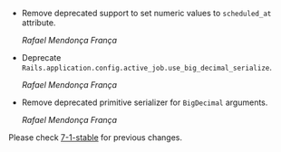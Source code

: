 *   Remove deprecated support to set numeric values to `scheduled_at` attribute.

    *Rafael Mendonça França*

*   Deprecate `Rails.application.config.active_job.use_big_decimal_serialize`.

    *Rafael Mendonça França*

*   Remove deprecated primitive serializer for `BigDecimal` arguments.

    *Rafael Mendonça França*

Please check [7-1-stable](https://github.com/rails/rails/blob/7-1-stable/activejob/CHANGELOG.md) for previous changes.
